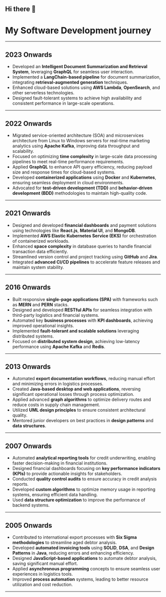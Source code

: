 ## Hi there 👋

# My Software Development journey

---

## 2023 Onwards
- Developed an **Intelligent Document Summarization and Retrieval System**, leveraging **GraphQL** for seamless user interaction.
- Implemented a **LangChain-based pipeline** for document summarization, integrating **retrieval-augmented generation** techniques.
- Enhanced cloud-based solutions using **AWS Lambda**, **OpenSearch**, and other serverless technologies.
- Designed fault-tolerant systems to achieve high availability and consistent performance in large-scale operations.

---

## 2022 Onwards
- Migrated service-oriented architecture (SOA) and microservices architecture from Linux to Windows servers for real-time marketing analytics using **Apache Kafka**, improving data throughput and scalability.
- Focused on optimizing **time complexity** in large-scale data processing pipelines to meet real-time performance requirements.
- Applied **GraphQL** to enhance API query efficiency, reducing payload size and response times for cloud-based systems.
- Developed **containerized applications** using **Docker** and **Kubernetes**, ensuring seamless deployment in cloud environments.
- Advocated for **test-driven development (TDD)** and **behavior-driven development (BDD)** methodologies to maintain high-quality code.

---

## 2021 Onwards
- Designed and developed **financial dashboards** and payment solutions using technologies like **React.js**, **Material UI**, and **MongoDB**.
- Implemented **AWS Elastic Kubernetes Service (EKS)** for orchestration of containerized workloads.
- Enhanced **space complexity** in database queries to handle financial transaction data efficiently.
- Streamlined version control and project tracking using **GitHub** and **Jira**.
- Integrated **advanced CI/CD pipelines** to accelerate feature releases and maintain system stability.

---

## 2016 Onwards
- Built responsive **single-page applications (SPA)** with frameworks such as **MERN** and **PERN** stacks.
- Designed and developed **RESTful APIs** for seamless integration with third-party logistics and financial systems.
- Automated key **business processes** with **KPI dashboards**, achieving improved operational insights.
- Implemented **fault-tolerant and scalable solutions** leveraging distributed systems.
- Focused on **distributed system design**, achieving low-latency performance using **Apache Kafka** and **Redis**.

---

## 2013 Onwards
- Automated **export documentation workflows**, reducing manual effort and minimizing errors in logistics processes.
- Created **Java-based desktop and web applications**, reversing significant operational losses through process optimization.
- Applied advanced **graph algorithms** to optimize delivery routes and reduce costs in supply chain management.
- Utilized **UML design principles** to ensure consistent architectural quality.
- Mentored junior developers on best practices in **design patterns** and **data structures**.

---

## 2007 Onwards
- Automated **analytical reporting tools** for credit underwriting, enabling faster decision-making in financial institutions.
- Designed financial dashboards focusing on **key performance indicators (KPIs)** to provide actionable insights for stakeholders.
- Conducted **quality control audits** to ensure accuracy in credit analysis reports.
- Developed **custom algorithms** to optimize memory usage in reporting systems, ensuring efficient data handling.
- Used **data structure optimization** to improve the performance of backend systems.

---

## 2005 Onwards
- Contributed to international export processes with **Six Sigma methodologies** to streamline aged debtor analysis.
- Developed **automated invoicing tools** using **SOLID**, **DSA**, and **Design Patterns** in **Java**, reducing errors and enhancing efficiency.
- Designed **JavaScript-based applications** to automate debtor analysis, saving significant manual effort.
- Applied **asynchronous programming** concepts to ensure seamless user experiences in logistics tools.
- Improved **process automation** systems, leading to better resource utilization and cost reduction.

---
